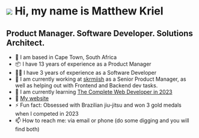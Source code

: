 ![](https://user-images.githubusercontent.com/18350557/176309783-0785949b-9127-417c-8b55-ab5a4333674e.gif) Hi, my name is Matthew Kriel 
=======================================================================================================================================

Product Manager. Software Developer. Solutions Architect.
---------------------------------------------------------

* 📍 I am based in Cape Town, South Africa
* 📦 I have 13 years of experience as a Product Manager
* 👨‍💻 I have 3 years of experience as a Software Developer
* 🔭 I am currently working at [skrmiish](https://skrmiish.gg/) as a Senior Product Manager, as well as helping out with Frontend and Backend dev tasks.
* 🌱 I am currently learning [The Complete Web Developer in 2023](https://www.udemy.com/course/the-complete-web-developer-zero-to-mastery/)
* 🏡 [My website](https://mckriel.co.za/)
* ⚡ Fun fact: Obsessed with Brazilian jiu-jitsu and won 3 gold medals when I competed in 2023
* 📫 How to reach me: via email or phone (do some digging and you will find both)
